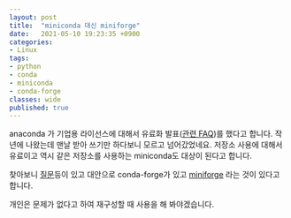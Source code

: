 ```yaml
---
layout: post
title:  "miniconda 대신 miniforge"
date:   2021-05-10 19:23:35 +0900
categories: 
- Linux
tags:
- python
- conda
- miniconda
- conda-forge
classes: wide
published: true
---
```


anaconda 가 기업용 라이선스에 대해서 유료화 발표([관련 FAQ](https://www.anaconda.com/blog/anaconda-commercial-edition-faq))를 했다고 합니다. 작년에 나왔는데 맨날 받아 쓰기만 하다보니 모르고 넘어갔었네요. 저장소 사용에 대해서 유료이고 역시 같은 저장소를 사용하는 miniconda도 대상이 된다고 합니다. 

찾아보니 [질문](https://stackoverflow.com/questions/39857289/should-conda-or-conda-forge-be-used-for-python-environments)등이 있고 대안으로 conda-forge가 있고 [miniforge](https://github.com/conda-forge/miniforge/#download) 라는 것이 있다고 합니다.

개인은 문제가 없다고 하여 재구성할 때 사용을 해 봐야겠습니다.
